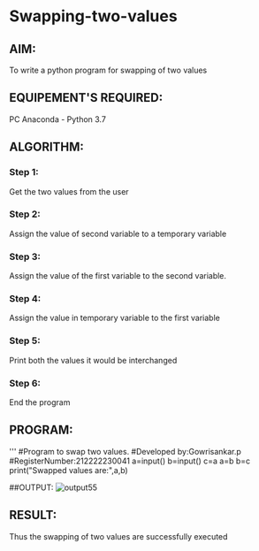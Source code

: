 # Swapping-two-values
## AIM:
To write a python program for swapping of two values
## EQUIPEMENT'S REQUIRED: 
PC
Anaconda - Python 3.7
## ALGORITHM: 
### Step 1:
Get the two values from the user
### Step 2: 
Assign the value of second variable to a temporary variable 
### Step 3: 
Assign the value of the first variable to the second variable.
### Step 4:  
Assign the value in temporary variable to the first variable
### Step 5: 
Print both the values it would be interchanged
### Step 6: 
End the program
## PROGRAM:
'''
#Program to swap two values.
#Developed by:Gowrisankar.p
#RegisterNumber:212222230041
a=input()
b=input()
c=a
a=b
b=c
print("Swapped values are:",a,b)

##OUTPUT:
![output55](https://user-images.githubusercontent.com/119393123/227697572-f26fe0db-b9f3-4c66-8faa-3e1414808214.png)



## RESULT:
Thus the swapping of two values are successfully executed



